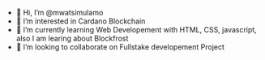- 👋 Hi, I’m @mwatsimulamo
- 👀 I’m interested in Cardano Blockchain
- 🌱 I’m currently learning Web Developement with HTML, CSS, javascript, also I am learing about Blockfrost
- 💞️ I’m looking to collaborate on Fullstake developement Project
<!---
mwatsimulamo/mwatsimulamo is a ✨ special ✨ repository because its `README.md` (this file) appears on your GitHub profile.
You can click the Preview link to take a look at your changes.
--->
